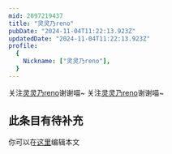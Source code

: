 ```yaml
---
mid: 2097219437
title: "灵灵乃reno"
pubDate: "2024-11-04T11:22:13.923Z"
updatedDate: "2024-11-04T11:22:13.923Z"
profile:
  {
    Nickname: ["灵灵乃reno"],
  }
---
```


关注[灵灵乃reno](https://space.bilibili.com/2097219437)谢谢喵~ 关注[灵灵乃reno](https://space.bilibili.com/2097219437)谢谢喵~

## 此条目有待补充
你可以在[这里](https://github.com/Yuhanawa/VTuber.ICU-Content/edit/master/v/灵灵乃reno/index.md)编辑本文
